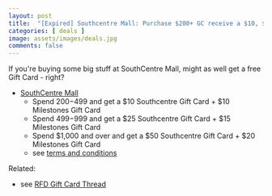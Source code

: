 ```yaml
---
layout: post
title:  "[Expired] Southcentre Mall: Purchase $200+ GC receive a $10, $25 or $50 bonus + Milestones bonus card until Feb 14th 2024"
categories: [ deals ]
image: assets/images/deals.jpg
comments: false
---
```


If you're buying some big stuff at SouthCentre Mall, might as well get a free Gift Card - right?

- [SouthCentre Mall](https://southcentremall.com/gift-cards/)
    - Spend $200-$499 and get a $10 Southcentre Gift Card + $10 Milestones Gift Card
    - Spend $499-$999 and get a $25 Southcentre Gift Card + $15 Milestones Gift Card
    - Spend $1,000 and over and get a $50 Southcentre Gift Card + $20 Milestones Gift Card
    - see [terms and conditions](https://southcentremall.com/terms-conditions/)



Related:
 - see [RFD Gift Card Thread](https://forums.redflagdeals.com/various-retailers-gift-cards-deals-discounts-2024-2666408/)